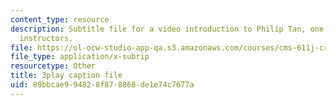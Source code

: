 ```yaml
---
content_type: resource
description: Subtitle file for a video introduction to Philip Tan, one of the course
  instructors.
file: https://ol-ocw-studio-app-qa.s3.amazonaws.com/courses/cms-611j-creating-video-games-fall-2014/89bbcae994828f878868de1e74c7677a_RY0X1oEQbb0.srt
file_type: application/x-subrip
resourcetype: Other
title: 3play caption file
uid: 89bbcae9-9482-8f87-8868-de1e74c7677a
---
```

